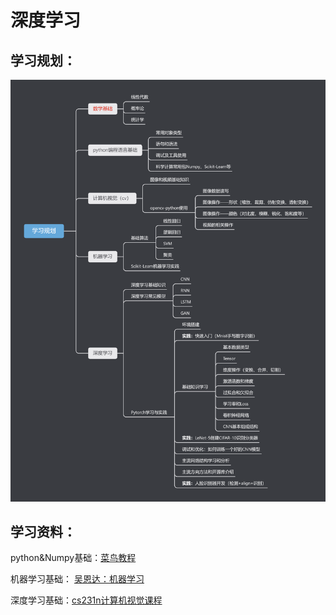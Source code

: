 # 深度学习

## 学习规划：

![学习规划](img/README.assets/学习规划.png)

## 学习资料：

python&Numpy基础：[菜鸟教程](https://www.runoob.com/)

机器学习基础： [吴恩达：机器学习](https://open.163.com/newview/movie/free?pid=IEU2H8NIJ&mid=VEU2H8NKA)

深度学习基础：[cs231n计算机视觉课程](https://www.bilibili.com/video/BV1nJ411z7fe?from=search&seid=5835071127684448106&spm_id_from=333.337.0.0)


